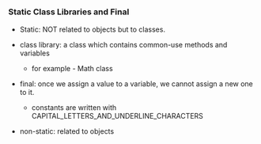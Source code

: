 # 

### Static Class Libraries and Final
* Static: NOT related to objects but to classes.
* class library: a class which contains common-use methods and variables
    * for example - Math class
* final: once we assign a value to a variable, we cannot assign a new one to it.
    * constants are written with CAPITAL_LETTERS_AND_UNDERLINE_CHARACTERS

* non-static: related to objects

